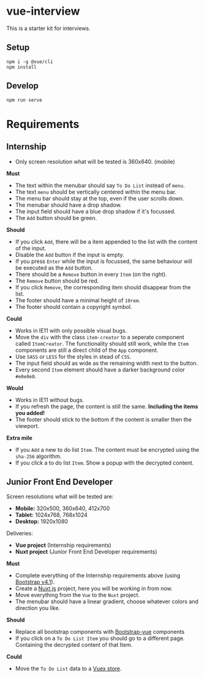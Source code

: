 # vue-interview
This is a starter kit for interviews.

## Setup
```
npm i -g @vue/cli
npm install
```

## Develop
```
npm run serve
```

# Requirements
## Internship
- Only screen resolution what will be tested is 360x640. (mobile)

**Must**
- The text within the menubar should say `To Do List` instead of `menu`.
- The text `menu` should be vertically centered within the menu bar.
- The menu bar should stay at the top, even if the user scrolls down.
- The menubar should have a drop shadow.
- The input field should have a blue drop shadow if it's focussed.
- The `Add` button should be green.


**Should**
- If you click `Add`, there will be a item appended to the list with the content of the input.
- Disable the `Add` button if the input is empty.
- If you press `Enter` while the input is focussed, the same behaviour will be executed as the `Add` button.
- There should be a `Remove` button in every `Item` (on the right).
- The `Remove` button should be red.
- If you click `Remove`, the corresponding item should disappear from the list.
- The footer should have a minimal height of `10rem`.
- The footer should contain a copyright symbol. 

**Could**
- Works in IE11 with only possible visual bugs.
- Move the `div` with the class `item-creator` to a seperate component called `ItemCreator`. The functionality should still work, while the `Item` components are still a direct child of the `App` component.
- Use `SASS` or `LESS` for the styles in stead of `CSS`.
- The input field should as wide as the remaining width next to the button.
- Every second `Item` element should have a darker background color `#e0e0e0`.

**Would**
- Works in IE11 without bugs.
- If you refresh the page, the content is still the same. **Including the items you added!**
- The footer should stick to the bottom if the content is smaller then the viewport.

**Extra mile**
- If you `Add` a new to do list `Item`. The content must be encrypted using the `sha-256` algorithm.
- If you click a to do list `Item`. Show a popup with the decrypted content.

## Junior Front End Developer
Screen resolutions what will be tested are:
- **Mobile:** 320x500, 360x640, 412x700
- **Tablet:** 1024x768, 768x1024
- **Desktop:** 1920x1080

Deliveries:
- **Vue project** (Internship requirements)
- **Nuxt project** (Junior Front End Developer requirements)

**Must**
- Complete everything of the Internship requirements above (using [Bootstrap v4.1](https://getbootstrap.com/)).
- Create a [Nuxt.js](https://nuxtjs.org/guide) project, here you will be working in from now.
- Move everything from the `Vue` to the `Nuxt` project.
- The menubar should have a linear gradient, choose whatever colors and direction you like.

**Should**
- Replace all bootstrap components with [Bootstrap-vue](bootstrap-vue.js.org) components
- If you click on a `To Do List Item` you should go to a different page. Containing the decrypted content of that Item.

**Could**
- Move the `To Do List` data to a [Vuex store](https://vuex.vuejs.org/guide/).
